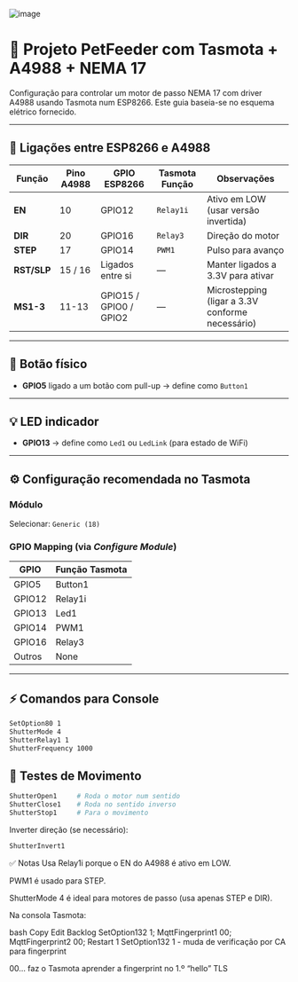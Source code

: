 ![image](https://github.com/user-attachments/assets/712fe52d-aa97-4563-a182-6d9866436fe2)


# 🐾 Projeto PetFeeder com Tasmota + A4988 + NEMA 17

Configuração para controlar um motor de passo NEMA 17 com driver A4988 usando Tasmota num ESP8266. Este guia baseia-se no esquema elétrico fornecido.

---

## 📌 Ligações entre ESP8266 e A4988

| Função     | Pino A4988 | GPIO ESP8266 | Tasmota Função | Observações                      |
|------------|------------|---------------|----------------|----------------------------------|
| **EN**     | 10         | GPIO12        | `Relay1i`      | Ativo em LOW (usar versão invertida) |
| **DIR**    | 20         | GPIO16        | `Relay3`       | Direção do motor                |
| **STEP**   | 17         | GPIO14        | `PWM1`         | Pulso para avanço               |
| **RST/SLP**| 15 / 16    | Ligados entre si | —            | Manter ligados a 3.3V para ativar |
| **MS1-3**  | 11-13      | GPIO15 / GPIO0 / GPIO2 | —    | Microstepping (ligar a 3.3V conforme necessário) |

---

## 🔘 Botão físico

- **GPIO5** ligado a um botão com pull-up → define como `Button1`

---

## 💡 LED indicador

- **GPIO13** → define como `Led1` ou `LedLink` (para estado de WiFi)

---

## ⚙️ Configuração recomendada no Tasmota

### Módulo
Selecionar: `Generic (18)`

### GPIO Mapping (via *Configure Module*)

| GPIO   | Função Tasmota |
|--------|----------------|
| GPIO5  | Button1        |
| GPIO12 | Relay1i        |
| GPIO13 | Led1           |
| GPIO14 | PWM1           |
| GPIO16 | Relay3         |
| Outros | None           |

---

## ⚡ Comandos para Console

```bash
SetOption80 1
ShutterMode 4
ShutterRelay1 1
ShutterFrequency 1000
```

## 🧪 Testes de Movimento
```bash
ShutterOpen1     # Roda o motor num sentido
ShutterClose1    # Roda no sentido inverso
ShutterStop1     # Para o movimento
```

Inverter direção (se necessário):
```bash
ShutterInvert1
```




✅ Notas
Usa Relay1i porque o EN do A4988 é ativo em LOW.

PWM1 é usado para STEP.

ShutterMode 4 é ideal para motores de passo (usa apenas STEP e DIR).




Na consola Tasmota:

bash
Copy
Edit
Backlog SetOption132 1; MqttFingerprint1 00; MqttFingerprint2 00; Restart 1
SetOption132 1 - muda de verificação por CA para fingerprint

00… faz o Tasmota aprender a fingerprint no 1.º “hello” TLS
